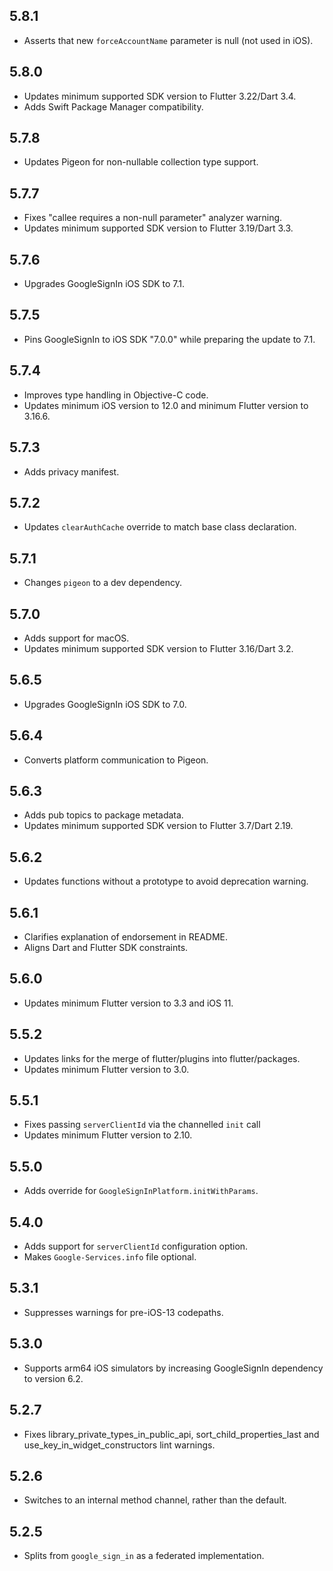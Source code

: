## 5.8.1

* Asserts that new `forceAccountName` parameter is null (not used in iOS).

## 5.8.0

* Updates minimum supported SDK version to Flutter 3.22/Dart 3.4.
* Adds Swift Package Manager compatibility.

## 5.7.8

* Updates Pigeon for non-nullable collection type support.

## 5.7.7

* Fixes "callee requires a non-null parameter" analyzer warning.
* Updates minimum supported SDK version to Flutter 3.19/Dart 3.3.

## 5.7.6

* Upgrades GoogleSignIn iOS SDK to 7.1.

## 5.7.5

* Pins GoogleSignIn to iOS SDK "7.0.0" while preparing the update to 7.1.

## 5.7.4

* Improves type handling in Objective-C code.
* Updates minimum iOS version to 12.0 and minimum Flutter version to 3.16.6.

## 5.7.3

* Adds privacy manifest.

## 5.7.2

* Updates `clearAuthCache` override to match base class declaration.

## 5.7.1

* Changes `pigeon` to a dev dependency.

## 5.7.0

* Adds support for macOS.
* Updates minimum supported SDK version to Flutter 3.16/Dart 3.2.

## 5.6.5

* Upgrades GoogleSignIn iOS SDK to 7.0.

## 5.6.4

* Converts platform communication to Pigeon.

## 5.6.3

* Adds pub topics to package metadata.
* Updates minimum supported SDK version to Flutter 3.7/Dart 2.19.

## 5.6.2

* Updates functions without a prototype to avoid deprecation warning.

## 5.6.1

* Clarifies explanation of endorsement in README.
* Aligns Dart and Flutter SDK constraints.

## 5.6.0

* Updates minimum Flutter version to 3.3 and iOS 11.

## 5.5.2

* Updates links for the merge of flutter/plugins into flutter/packages.
* Updates minimum Flutter version to 3.0.

## 5.5.1

* Fixes passing `serverClientId` via the channelled `init` call
* Updates minimum Flutter version to 2.10.

## 5.5.0

* Adds override for `GoogleSignInPlatform.initWithParams`.

## 5.4.0

* Adds support for `serverClientId` configuration option.
* Makes `Google-Services.info` file optional.

## 5.3.1

* Suppresses warnings for pre-iOS-13 codepaths.

## 5.3.0

* Supports arm64 iOS simulators by increasing GoogleSignIn dependency to version 6.2.

## 5.2.7

* Fixes library_private_types_in_public_api, sort_child_properties_last and use_key_in_widget_constructors
  lint warnings.

## 5.2.6

* Switches to an internal method channel, rather than the default.

## 5.2.5

* Splits from `google_sign_in` as a federated implementation.
